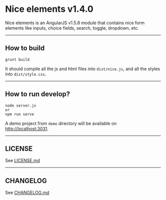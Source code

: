 # Nice elements v1.4.0
Nice elements is an AngularJS v1.5.8 module that contains nice form elements like inputs, choice fields, search, toggle, dropdown, etc.


---


## How to build

```
grunt build
```

It should compile all the js and html files into `dist/nice.js`, and all the styles into `dist/style.css`.


---


## How to run develop?

```
node server.js
or
npm run serve
```

A demo project from `demo` directory will be available on [http://localhost:3031]().


---

## LICENSE
See [LICENSE.md](./LICENSE.md)

---

## CHANGELOG
See [CHANGELOG.md](./CHANGELOG.md)